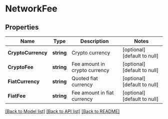 # NetworkFee

## Properties
Name | Type | Description | Notes
------------ | ------------- | ------------- | -------------
**CryptoCurrency** | **string** | Crypto currency | [optional] [default to null]
**CryptoFee** | **string** | Fee amount in crypto currency | [optional] [default to null]
**FiatCurrency** | **string** | Quoted fiat currency | [optional] [default to null]
**FiatFee** | **string** | Fee amount in fiat currency | [optional] [default to null]

[[Back to Model list]](../README.md#documentation-for-models) [[Back to API list]](../README.md#documentation-for-api-endpoints) [[Back to README]](../README.md)

